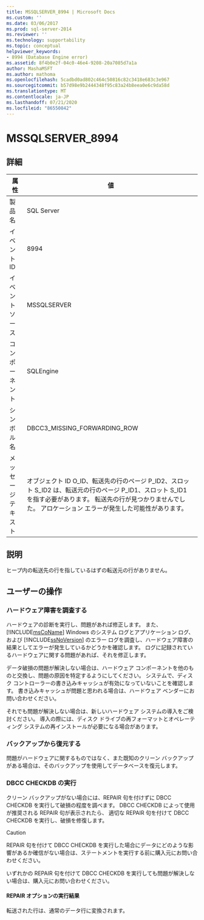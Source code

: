 ```yaml
---
title: MSSQLSERVER_8994 | Microsoft Docs
ms.custom: ''
ms.date: 03/06/2017
ms.prod: sql-server-2014
ms.reviewer: ''
ms.technology: supportability
ms.topic: conceptual
helpviewer_keywords:
- 8994 (Database Engine error)
ms.assetid: 8f4b0e2f-04c0-46e4-9208-20a7085d7a1a
author: MashaMSFT
ms.author: mathoma
ms.openlocfilehash: 5cadbd0ad802c464c50816c82c3418e683c3e967
ms.sourcegitcommit: b57d98e9b2444348f95c83a24b8eea0e6c9da58d
ms.translationtype: MT
ms.contentlocale: ja-JP
ms.lasthandoff: 07/21/2020
ms.locfileid: "86550842"
---
```

# <a name="mssqlserver_8994"></a>MSSQLSERVER_8994
    
## <a name="details"></a>詳細  
  
|属性|値|  
|-|-|  
|製品名|SQL Server|  
|イベント ID|8994|  
|イベント ソース|MSSQLSERVER|  
|コンポーネント|SQLEngine|  
|シンボル名|DBCC3_MISSING_FORWARDING_ROW|  
|メッセージ テキスト|オブジェクト ID O_ID、転送先の行のページ P_ID2、スロット S_ID2 は、転送元の行のページ P_ID1、スロット S_ID1 を指す必要があります。 転送先の行が見つかりませんでした。 アロケーション エラーが発生した可能性があります。|  
  
## <a name="explanation"></a>説明  
 ヒープ内の転送先の行を指しているはずの転送元の行がありません。  
  
## <a name="user-action"></a>ユーザーの操作  
  
### <a name="look-for-hardware-failure"></a>ハードウェア障害を調査する  
 ハードウェアの診断を実行し、問題があれば修正します。 また、[!INCLUDE[msCoName](../../includes/msconame-md.md)] Windows のシステム ログとアプリケーション ログ、および [!INCLUDE[ssNoVersion](../../includes/ssnoversion-md.md)] のエラー ログを調査し、ハードウェア障害の結果としてエラーが発生しているかどうかを確認します。 ログに記録されているハードウェアに関する問題があれば、それを修正します。  
  
 データ破損の問題が解決しない場合は、ハードウェア コンポーネントを他のものと交換し、問題の原因を特定するようにしてください。 システムで、ディスク コントローラーの書き込みキャッシュが有効になっていないことを確認します。 書き込みキャッシュが問題と思われる場合は、ハードウェア ベンダーにお問い合わせください。  
  
 それでも問題が解決しない場合は、新しいハードウェア システムの導入をご検討ください。 導入の際には、ディスク ドライブの再フォーマットとオペレーティング システムの再インストールが必要になる場合があります。  
  
### <a name="restore-from-backup"></a>バックアップから復元する  
 問題がハードウェアに関するものではなく、また既知のクリーン バックアップがある場合は、そのバックアップを使用してデータベースを復元します。  
  
### <a name="run-dbcc-checkdb"></a>DBCC CHECKDB の実行  
 クリーン バックアップがない場合には、REPAIR 句を付けずに DBCC CHECKDB を実行して破損の程度を調べます。 DBCC CHECKDB によって使用が推奨される REPAIR 句が表示されたら、 適切な REPAIR 句を付けて DBCC CHECKDB を実行し、破損を修復します。  
  
> [!CAUTION]  
>  REPAIR 句を付けて DBCC CHECKDB を実行した場合にデータにどのような影響があるか確信がない場合は、ステートメントを実行する前に購入元にお問い合わせください。  
  
 いずれかの REPAIR 句を付けて DBCC CHECKDB を実行しても問題が解決しない場合は、購入元にお問い合わせください。  
  
#### <a name="results-of-running-repair-options"></a>REPAIR オプションの実行結果  
 転送された行は、通常のデータ行に変換されます。  
  
  
